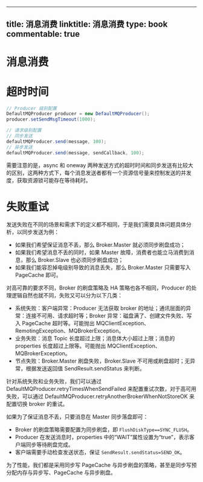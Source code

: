 
---
title: 消息消费
linktitle: 消息消费
type: book
commentable: true
---

# 消息消费

# 超时时间

```java
// Producer 级别配置
DefaultMQProducer producer = new DefaultMQProducer();
producer.setSendMsgTimeout(1000);

// 请求级别配置
// 同步发送
defaultMQProducer.send(message, 100);
// 异步发送
defaultMQProducer.send(message, sendCallback, 100);
```

需要注意的是，async 和 oneway 两种发送方式的超时时间和同步发送有比较大的区别，这两种方式下，每个消息发送者都有一个资源信号量来控制发送的并发度，获取资源锁可能存在等待耗时。

# 失败重试

发送失败在不同的场景和需求下的定义都不相同，于是我们需要具体问题具体分析，以同步发送为例：

- 如果我们希望保证消息不丢，那么 Broker.Master 就必须同步刷盘成功；
- 如果我们希望消息不丢的同时，如果 Master 故障，消费者也能立马消费到消息，那么 Broker.Slave 也必须同步刷盘成功；
- 如果我们能容忍掉电级别导致的消息丢失，那么 Broker.Master 只需要写入 PageCache 即可。

对高可靠的要求不同，Broker 的刷盘策略及 HA 策略也各不相同，Producer 的处理逻辑自然也就不同，失败又可以分为以下几类：

- 系统失败：客户端异常：Producer 无法获取 broker 的地址；通讯层面的异常：连接不可用、请求超时等；Broker 异常：磁盘满了、创建文件失败、写入 PageCache 超时等。可能抛出 MQClientException、RemotingException、MQBrokerException。
- 业务失败：消息 Topic 长度超过上限；消息体大小超过上限；消息的 properties 长度超过上限等。可能抛出 MQClientException、MQBrokerException。
- 节点失败：Broker.Master 刷盘失败，Broker.Slave 不可用或刷盘超时；无异常，根据发送返回值 SendResult.sendStatus 来判断。

针对系统失败和业务失败，我们可以通过 DefaultMQProducer.retryTimesWhenSendFailed 来配置重试次数，对于高可用失败，可以通过 DefaultMQProducer.retryAnotherBrokerWhenNotStoreOK 来配置切换 broker 的重试。

如果为了保证消息不丢，只要消息在 Master 同步落盘即可：

- Broker 的刷盘策略需要配置为同步刷盘，即 `FlushDiskType==SYNC_FLUSH`。
- Producer 在发送消息时，properties 中的“WAIT”属性设置为“true”，表示客户端同步等待刷盘完成。
- 客户端需要手动检查发送状态，保证 `SendResult.sendStatus=SEND_OK`。

为了性能，我们都是采用同步写 PageCache 与异步刷盘的策略，甚至是同步写预分配内存与异步写、PageCache 与异步刷盘。

    